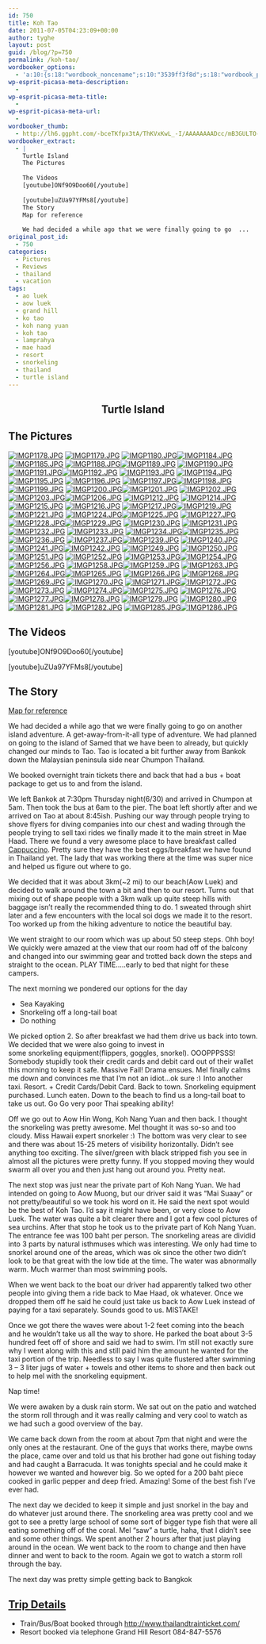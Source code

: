 ```yaml
---
id: 750
title: Koh Tao
date: 2011-07-05T04:23:09+00:00
author: tyghe
layout: post
guid: /blog/?p=750
permalink: /koh-tao/
wordbooker_options:
  - 'a:10:{s:18:"wordbook_noncename";s:10:"3539ff3f8d";s:18:"wordbook_page_post";s:4:"-100";s:18:"wordbook_orandpage";s:1:"2";s:23:"wordbook_default_author";s:1:"2";s:23:"wordbook_extract_length";s:3:"256";s:19:"wordbook_actionlink";s:3:"300";s:26:"wordbooker_publish_default";s:2:"on";s:18:"wordbook_attribute";s:31:"Posted a new post on their blog";s:29:"wordbooker_status_update_text";s:35:": New blog post :  %title% - %link%";s:20:"wordbook_comment_get";s:2:"on";}'
wp-esprit-picasa-meta-description:
  - 
wp-esprit-picasa-meta-title:
  - 
wp-esprit-picasa-meta-url:
  - 
wordbooker_thumb:
  - http://lh6.ggpht.com/-bceTKfpx3tA/ThKVxKwL_-I/AAAAAAAADcc/mB3GULTO-18/s200/IMGP1178.JPG
wordbooker_extract:
  - |
    Turtle Island
    The Pictures
                                                       
    The Videos
    [youtube]ONf9O9Doo60[/youtube]
    
    [youtube]uZUa97YFMs8[/youtube]
    The Story
    Map for reference
    
    We had decided a while ago that we were finally going to go  ...
original_post_id:
  - 750
categories:
  - Pictures
  - Reviews
  - thailand
  - vacation
tags:
  - ao luek
  - aow luek
  - grand hill
  - ko tao
  - koh nang yuan
  - koh tao
  - lamprahya
  - mae haad
  - resort
  - snorkeling
  - thailand
  - turtle island
---
```

<h2 style="text-align:center;">
  Turtle Island
</h2>

## <!--more-->The Pictures

<a href="http://lh6.ggpht.com/-bceTKfpx3tA/ThKVxKwL_-I/AAAAAAAADcc/mB3GULTO-18/s800/IMGP1178.JPG" rel="lightbox[750]"><img src="http://lh6.ggpht.com/-bceTKfpx3tA/ThKVxKwL_-I/AAAAAAAADcc/mB3GULTO-18/s200/IMGP1178.JPG" alt="IMGP1178.JPG" /></a> <a href="http://lh6.ggpht.com/-xoaSetFveC0/ThKVy5YcV_I/AAAAAAAADcg/PUqMH1MGfDw/s800/IMGP1179.JPG" rel="lightbox[750]"><img src="http://lh6.ggpht.com/-xoaSetFveC0/ThKVy5YcV_I/AAAAAAAADcg/PUqMH1MGfDw/s200/IMGP1179.JPG" alt="IMGP1179.JPG" /></a> <a href="http://lh6.ggpht.com/-B4yRJsiSP8E/ThKV0Y0qgKI/AAAAAAAADck/GSC8k-hS6Es/s800/IMGP1180.JPG" rel="lightbox[750]"><img src="http://lh6.ggpht.com/-B4yRJsiSP8E/ThKV0Y0qgKI/AAAAAAAADck/GSC8k-hS6Es/s200/IMGP1180.JPG" alt="IMGP1180.JPG" /></a><a href="http://lh5.ggpht.com/-dSz9sS_xfQc/ThKV1-RjsdI/AAAAAAAADco/fUA4frMwHjM/s800/IMGP1184.JPG" rel="lightbox[750]"><img src="http://lh5.ggpht.com/-dSz9sS_xfQc/ThKV1-RjsdI/AAAAAAAADco/fUA4frMwHjM/s200/IMGP1184.JPG" alt="IMGP1184.JPG" /></a> <a href="http://lh5.ggpht.com/-DZ1bJVdlNAA/ThKV2o7kKjI/AAAAAAAADcs/NWS45hRpAVQ/s800/IMGP1185.JPG" rel="lightbox[750]"><img src="http://lh5.ggpht.com/-DZ1bJVdlNAA/ThKV2o7kKjI/AAAAAAAADcs/NWS45hRpAVQ/s200/IMGP1185.JPG" alt="IMGP1185.JPG" /></a> <a href="http://lh5.ggpht.com/-gby9V8wnm-4/ThKV3iSUvvI/AAAAAAAADcw/o3gYe6vybtY/s800/IMGP1188.JPG" rel="lightbox[750]"><img src="http://lh5.ggpht.com/-gby9V8wnm-4/ThKV3iSUvvI/AAAAAAAADcw/o3gYe6vybtY/s200/IMGP1188.JPG" alt="IMGP1188.JPG" /></a><a href="http://lh3.ggpht.com/-88eFvcSjsOw/ThKV4bd7TOI/AAAAAAAADc0/xIZVgyH_-VQ/s800/IMGP1189.JPG" rel="lightbox[750]"><img src="http://lh3.ggpht.com/-88eFvcSjsOw/ThKV4bd7TOI/AAAAAAAADc0/xIZVgyH_-VQ/s200/IMGP1189.JPG" alt="IMGP1189.JPG" /></a> <a href="http://lh4.ggpht.com/-1ooof13sLIc/ThKV5EZp6_I/AAAAAAAADc4/zlx-WeggrmI/s800/IMGP1190.JPG" rel="lightbox[750]"><img src="http://lh4.ggpht.com/-1ooof13sLIc/ThKV5EZp6_I/AAAAAAAADc4/zlx-WeggrmI/s200/IMGP1190.JPG" alt="IMGP1190.JPG" /></a> <a href="http://lh6.ggpht.com/-lpHU0Wfq2pE/ThKV5mjx1yI/AAAAAAAADc8/9OHJ3DOWrDk/s800/IMGP1191.JPG" rel="lightbox[750]"><img src="http://lh6.ggpht.com/-lpHU0Wfq2pE/ThKV5mjx1yI/AAAAAAAADc8/9OHJ3DOWrDk/s200/IMGP1191.JPG" alt="IMGP1191.JPG" /></a><a href="http://lh5.ggpht.com/-11KdxI11bwg/ThKV6ZJJIeI/AAAAAAAADdA/WWz5ZE3cAk8/s800/IMGP1192.JPG" rel="lightbox[750]"><img src="http://lh5.ggpht.com/-11KdxI11bwg/ThKV6ZJJIeI/AAAAAAAADdA/WWz5ZE3cAk8/s200/IMGP1192.JPG" alt="IMGP1192.JPG" /></a> <a href="http://lh4.ggpht.com/-qZIYnTrecVM/ThKV7HiNnsI/AAAAAAAADdE/8MDHtIydKw4/s800/IMGP1193.JPG" rel="lightbox[750]"><img src="http://lh4.ggpht.com/-qZIYnTrecVM/ThKV7HiNnsI/AAAAAAAADdE/8MDHtIydKw4/s200/IMGP1193.JPG" alt="IMGP1193.JPG" /></a> <a href="http://lh5.ggpht.com/-w4z6faEomQg/ThKV7iEgkRI/AAAAAAAADdI/EFnRmZQHW1M/s800/IMGP1194.JPG" rel="lightbox[750]"><img src="http://lh5.ggpht.com/-w4z6faEomQg/ThKV7iEgkRI/AAAAAAAADdI/EFnRmZQHW1M/s200/IMGP1194.JPG" alt="IMGP1194.JPG" /></a><a href="http://lh3.ggpht.com/-vr4dIVLhHCA/ThKV8NGIP7I/AAAAAAAADdM/Of7PnBa1ogI/s800/IMGP1195.JPG" rel="lightbox[750]"><img src="http://lh3.ggpht.com/-vr4dIVLhHCA/ThKV8NGIP7I/AAAAAAAADdM/Of7PnBa1ogI/s200/IMGP1195.JPG" alt="IMGP1195.JPG" /></a> <a href="http://lh6.ggpht.com/-pUIVgwObzJs/ThKV9rspMrI/AAAAAAAADdQ/MAAQ3jhX-Xg/s800/IMGP1196.JPG" rel="lightbox[750]"><img src="http://lh6.ggpht.com/-pUIVgwObzJs/ThKV9rspMrI/AAAAAAAADdQ/MAAQ3jhX-Xg/s200/IMGP1196.JPG" alt="IMGP1196.JPG" /></a> <a href="http://lh4.ggpht.com/-piN51lKJ4tU/ThKV-ReYzVI/AAAAAAAADdU/-eCuiFMqrYs/s800/IMGP1197.JPG" rel="lightbox[750]"><img src="http://lh4.ggpht.com/-piN51lKJ4tU/ThKV-ReYzVI/AAAAAAAADdU/-eCuiFMqrYs/s200/IMGP1197.JPG" alt="IMGP1197.JPG" /></a><a href="http://lh4.ggpht.com/-gNkQWcAZitY/ThKV_FG1umI/AAAAAAAADdY/tDE1bmyh8-U/s800/IMGP1198.JPG" rel="lightbox[750]"><img src="http://lh4.ggpht.com/-gNkQWcAZitY/ThKV_FG1umI/AAAAAAAADdY/tDE1bmyh8-U/s200/IMGP1198.JPG" alt="IMGP1198.JPG" /></a> <a href="http://lh6.ggpht.com/-nOgpnNyefv8/ThKV_vwh2vI/AAAAAAAADdc/AC5s9c7mhlE/s800/IMGP1199.JPG" rel="lightbox[750]"><img src="http://lh6.ggpht.com/-nOgpnNyefv8/ThKV_vwh2vI/AAAAAAAADdc/AC5s9c7mhlE/s200/IMGP1199.JPG" alt="IMGP1199.JPG" /></a> <a href="http://lh6.ggpht.com/-dwtzJMEYL8g/ThKWAhlVGlI/AAAAAAAADdg/y7OzNNszhhU/s800/IMGP1200.JPG" rel="lightbox[750]"><img src="http://lh6.ggpht.com/-dwtzJMEYL8g/ThKWAhlVGlI/AAAAAAAADdg/y7OzNNszhhU/s200/IMGP1200.JPG" alt="IMGP1200.JPG" /></a><a href="http://lh3.ggpht.com/-thKIIot7G3Q/ThKWBNs4cLI/AAAAAAAADdk/ffTQSDaU-eE/s800/IMGP1201.JPG" rel="lightbox[750]"><img src="http://lh3.ggpht.com/-thKIIot7G3Q/ThKWBNs4cLI/AAAAAAAADdk/ffTQSDaU-eE/s200/IMGP1201.JPG" alt="IMGP1201.JPG" /></a> <a href="http://lh3.ggpht.com/-8JONgr4SPc0/ThKWB-AJ0YI/AAAAAAAADdo/v_xOy_mfhbo/s800/IMGP1202.JPG" rel="lightbox[750]"><img src="http://lh3.ggpht.com/-8JONgr4SPc0/ThKWB-AJ0YI/AAAAAAAADdo/v_xOy_mfhbo/s200/IMGP1202.JPG" alt="IMGP1202.JPG" /></a> <a href="http://lh4.ggpht.com/-m5O3mH0MMRM/ThKWC_YmFzI/AAAAAAAADds/0UvMbe7QLig/s800/IMGP1203.JPG" rel="lightbox[750]"><img src="http://lh4.ggpht.com/-m5O3mH0MMRM/ThKWC_YmFzI/AAAAAAAADds/0UvMbe7QLig/s200/IMGP1203.JPG" alt="IMGP1203.JPG" /></a><a href="http://lh6.ggpht.com/-JViq59mz0ZE/ThKWEWeKuOI/AAAAAAAADd0/txl6KV7RtBI/s800/IMGP1206.JPG" rel="lightbox[750]"><img src="http://lh6.ggpht.com/-JViq59mz0ZE/ThKWEWeKuOI/AAAAAAAADd0/txl6KV7RtBI/s200/IMGP1206.JPG" alt="IMGP1206.JPG" /></a> <a href="http://lh4.ggpht.com/-B0Hh9JjM2QI/ThKWFhqbCLI/AAAAAAAADd4/LbXWI3BIgAY/s800/IMGP1212.JPG" rel="lightbox[750]"><img src="http://lh4.ggpht.com/-B0Hh9JjM2QI/ThKWFhqbCLI/AAAAAAAADd4/LbXWI3BIgAY/s200/IMGP1212.JPG" alt="IMGP1212.JPG" /></a> <a href="http://lh5.ggpht.com/-6YOjA_2-0g4/ThKWGcRp4EI/AAAAAAAADd8/aVQOLGDpj9A/s800/IMGP1214.JPG" rel="lightbox[750]"><img src="http://lh5.ggpht.com/-6YOjA_2-0g4/ThKWGcRp4EI/AAAAAAAADd8/aVQOLGDpj9A/s200/IMGP1214.JPG" alt="IMGP1214.JPG" /></a><a href="http://lh6.ggpht.com/-dyamUguWhpk/ThKWHM7_rOI/AAAAAAAADeA/UaIdT8EeKO8/s800/IMGP1215.JPG" rel="lightbox[750]"><img src="http://lh6.ggpht.com/-dyamUguWhpk/ThKWHM7_rOI/AAAAAAAADeA/UaIdT8EeKO8/s200/IMGP1215.JPG" alt="IMGP1215.JPG" /></a> <a href="http://lh3.ggpht.com/-OqWVEB3fiAo/ThKWHhC2hTI/AAAAAAAADeE/zOtZKr_zqZY/s800/IMGP1216.JPG" rel="lightbox[750]"><img src="http://lh3.ggpht.com/-OqWVEB3fiAo/ThKWHhC2hTI/AAAAAAAADeE/zOtZKr_zqZY/s200/IMGP1216.JPG" alt="IMGP1216.JPG" /></a> <a href="http://lh6.ggpht.com/-Va08_1ML7ww/ThKWIavGgtI/AAAAAAAADeI/-6GMV0yJTHo/s800/IMGP1217.JPG" rel="lightbox[750]"><img src="http://lh6.ggpht.com/-Va08_1ML7ww/ThKWIavGgtI/AAAAAAAADeI/-6GMV0yJTHo/s200/IMGP1217.JPG" alt="IMGP1217.JPG" /></a><a href="http://lh4.ggpht.com/-5NbrIGuVGzk/ThKWJONJANI/AAAAAAAADeM/nDIY8CJClU4/s800/IMGP1219.JPG" rel="lightbox[750]"><img src="http://lh4.ggpht.com/-5NbrIGuVGzk/ThKWJONJANI/AAAAAAAADeM/nDIY8CJClU4/s200/IMGP1219.JPG" alt="IMGP1219.JPG" /></a> <a href="http://lh3.ggpht.com/-sCZXAnBYu8w/ThKWJs4K8lI/AAAAAAAADeQ/8MyWUfRGSRE/s800/IMGP1221.JPG" rel="lightbox[750]"><img src="http://lh3.ggpht.com/-sCZXAnBYu8w/ThKWJs4K8lI/AAAAAAAADeQ/8MyWUfRGSRE/s200/IMGP1221.JPG" alt="IMGP1221.JPG" /></a> <a href="http://lh5.ggpht.com/-Eiwiw3T88qc/ThKWKQvNWsI/AAAAAAAADeU/JtKW8_szPeM/s800/IMGP1224.JPG" rel="lightbox[750]"><img src="http://lh5.ggpht.com/-Eiwiw3T88qc/ThKWKQvNWsI/AAAAAAAADeU/JtKW8_szPeM/s200/IMGP1224.JPG" alt="IMGP1224.JPG" /></a><a href="http://lh4.ggpht.com/-qCwhw-0SeL4/ThKWLSNE9LI/AAAAAAAADeY/o4vJOlB80qI/s800/IMGP1225.JPG" rel="lightbox[750]"><img src="http://lh4.ggpht.com/-qCwhw-0SeL4/ThKWLSNE9LI/AAAAAAAADeY/o4vJOlB80qI/s200/IMGP1225.JPG" alt="IMGP1225.JPG" /></a> <a href="http://lh3.ggpht.com/-dQLn1kuQZts/ThKWMETknCI/AAAAAAAADec/RrQ-HcYz4lY/s800/IMGP1227.JPG" rel="lightbox[750]"><img src="http://lh3.ggpht.com/-dQLn1kuQZts/ThKWMETknCI/AAAAAAAADec/RrQ-HcYz4lY/s200/IMGP1227.JPG" alt="IMGP1227.JPG" /></a> <a href="http://lh6.ggpht.com/-77NUwg9urq0/ThKWNEvXOwI/AAAAAAAADeg/RNU5N4NyHEw/s800/IMGP1228.JPG" rel="lightbox[750]"><img src="http://lh6.ggpht.com/-77NUwg9urq0/ThKWNEvXOwI/AAAAAAAADeg/RNU5N4NyHEw/s200/IMGP1228.JPG" alt="IMGP1228.JPG" /></a><a href="http://lh6.ggpht.com/-lyWvf9QJ2lE/ThKWOPzXIlI/AAAAAAAADek/OAXPJJbW-7Q/s800/IMGP1229.JPG" rel="lightbox[750]"><img src="http://lh6.ggpht.com/-lyWvf9QJ2lE/ThKWOPzXIlI/AAAAAAAADek/OAXPJJbW-7Q/s200/IMGP1229.JPG" alt="IMGP1229.JPG" /></a> <a href="http://lh5.ggpht.com/-MuivD0eS3Wk/ThKXYeXx82I/AAAAAAAADes/-Y2xBxXHUwo/s800/IMGP1230.JPG" rel="lightbox[750]"><img src="http://lh5.ggpht.com/-MuivD0eS3Wk/ThKXYeXx82I/AAAAAAAADes/-Y2xBxXHUwo/s200/IMGP1230.JPG" alt="IMGP1230.JPG" /></a> <a href="http://lh6.ggpht.com/-kNsemYTPT_M/ThKYbTYiajI/AAAAAAAADe0/7GYkhm7e74I/s800/IMGP1231.JPG" rel="lightbox[750]"><img src="http://lh6.ggpht.com/-kNsemYTPT_M/ThKYbTYiajI/AAAAAAAADe0/7GYkhm7e74I/s200/IMGP1231.JPG" alt="IMGP1231.JPG" /></a><a href="http://lh5.ggpht.com/-EnogN08E7Lw/ThKYcsLgP9I/AAAAAAAADe4/tAq3ub5fWVE/s800/IMGP1232.JPG" rel="lightbox[750]"><img src="http://lh5.ggpht.com/-EnogN08E7Lw/ThKYcsLgP9I/AAAAAAAADe4/tAq3ub5fWVE/s200/IMGP1232.JPG" alt="IMGP1232.JPG" /></a> <a href="http://lh4.ggpht.com/-mUzjmJR9G3o/ThKYdmqPuyI/AAAAAAAADe8/WToQkgVUTvU/s800/IMGP1233.JPG" rel="lightbox[750]"><img src="http://lh4.ggpht.com/-mUzjmJR9G3o/ThKYdmqPuyI/AAAAAAAADe8/WToQkgVUTvU/s200/IMGP1233.JPG" alt="IMGP1233.JPG" /></a> <a href="http://lh5.ggpht.com/-tAC9JoUjjUw/ThKYef65WnI/AAAAAAAADfA/ehuzA7-ZZUk/s800/IMGP1234.JPG" rel="lightbox[750]"><img src="http://lh5.ggpht.com/-tAC9JoUjjUw/ThKYef65WnI/AAAAAAAADfA/ehuzA7-ZZUk/s200/IMGP1234.JPG" alt="IMGP1234.JPG" /></a><a href="http://lh5.ggpht.com/-pbJoXNe_wyg/ThKYe_2ve3I/AAAAAAAADfE/oGptFMYojSg/s800/IMGP1235.JPG" rel="lightbox[750]"><img src="http://lh5.ggpht.com/-pbJoXNe_wyg/ThKYe_2ve3I/AAAAAAAADfE/oGptFMYojSg/s200/IMGP1235.JPG" alt="IMGP1235.JPG" /></a> <a href="http://lh5.ggpht.com/-E_4oZIsxo50/ThKYfzTDDDI/AAAAAAAADfI/v_6BN1UNkC4/s800/IMGP1236.JPG" rel="lightbox[750]"><img src="http://lh5.ggpht.com/-E_4oZIsxo50/ThKYfzTDDDI/AAAAAAAADfI/v_6BN1UNkC4/s200/IMGP1236.JPG" alt="IMGP1236.JPG" /></a> <a href="http://lh4.ggpht.com/-57m9JEO8Mmo/ThKYg6Feq_I/AAAAAAAADfM/VYqRevvIDCc/s800/IMGP1237.JPG" rel="lightbox[750]"><img src="http://lh4.ggpht.com/-57m9JEO8Mmo/ThKYg6Feq_I/AAAAAAAADfM/VYqRevvIDCc/s200/IMGP1237.JPG" alt="IMGP1237.JPG" /></a><a href="http://lh5.ggpht.com/-W6irTgMYgeI/ThKYiMU2q6I/AAAAAAAADfQ/JoHfa-z7YDM/s800/IMGP1239.JPG" rel="lightbox[750]"><img src="http://lh5.ggpht.com/-W6irTgMYgeI/ThKYiMU2q6I/AAAAAAAADfQ/JoHfa-z7YDM/s200/IMGP1239.JPG" alt="IMGP1239.JPG" /></a> <a href="http://lh6.ggpht.com/-S2AzwRTGCGA/ThKYjHvHSRI/AAAAAAAADfU/076Dewi97IM/s800/IMGP1240.JPG" rel="lightbox[750]"><img src="http://lh6.ggpht.com/-S2AzwRTGCGA/ThKYjHvHSRI/AAAAAAAADfU/076Dewi97IM/s200/IMGP1240.JPG" alt="IMGP1240.JPG" /></a> <a href="http://lh5.ggpht.com/-EkusrCrIeeI/ThKYjzSzicI/AAAAAAAADfY/lnv01pkN8kM/s800/IMGP1241.JPG" rel="lightbox[750]"><img src="http://lh5.ggpht.com/-EkusrCrIeeI/ThKYjzSzicI/AAAAAAAADfY/lnv01pkN8kM/s200/IMGP1241.JPG" alt="IMGP1241.JPG" /></a><a href="http://lh4.ggpht.com/-aSv5s8KyCbM/ThKYktRzr2I/AAAAAAAADfc/BWV70xq1d3w/s800/IMGP1242.JPG" rel="lightbox[750]"><img src="http://lh4.ggpht.com/-aSv5s8KyCbM/ThKYktRzr2I/AAAAAAAADfc/BWV70xq1d3w/s200/IMGP1242.JPG" alt="IMGP1242.JPG" /></a> <a href="http://lh6.ggpht.com/-1DCCZ0XZvUE/ThKYlfgWDII/AAAAAAAADfg/r5BWnoVGxx8/s800/IMGP1249.JPG" rel="lightbox[750]"><img src="http://lh6.ggpht.com/-1DCCZ0XZvUE/ThKYlfgWDII/AAAAAAAADfg/r5BWnoVGxx8/s200/IMGP1249.JPG" alt="IMGP1249.JPG" /></a> <a href="http://lh5.ggpht.com/-dKuSyfU2kDA/ThKYmIbyXnI/AAAAAAAADfk/CO_OkiKa6kQ/s800/IMGP1250.JPG" rel="lightbox[750]"><img src="http://lh5.ggpht.com/-dKuSyfU2kDA/ThKYmIbyXnI/AAAAAAAADfk/CO_OkiKa6kQ/s200/IMGP1250.JPG" alt="IMGP1250.JPG" /></a><a href="http://lh4.ggpht.com/-TIgueCQH1ck/ThKYmx2u1sI/AAAAAAAADfo/xMYrmzb-EJA/s800/IMGP1251.JPG" rel="lightbox[750]"><img src="http://lh4.ggpht.com/-TIgueCQH1ck/ThKYmx2u1sI/AAAAAAAADfo/xMYrmzb-EJA/s200/IMGP1251.JPG" alt="IMGP1251.JPG" /></a> <a href="http://lh3.ggpht.com/-fe9grD8M6HY/ThKYnoxCt6I/AAAAAAAADfs/bS4fQ97KDHw/s800/IMGP1252.JPG" rel="lightbox[750]"><img src="http://lh3.ggpht.com/-fe9grD8M6HY/ThKYnoxCt6I/AAAAAAAADfs/bS4fQ97KDHw/s200/IMGP1252.JPG" alt="IMGP1252.JPG" /></a> <a href="http://lh5.ggpht.com/-jz_h-JuaXxY/ThKYppec0ZI/AAAAAAAADfw/Z3AyPuQ6bOs/s800/IMGP1253.JPG" rel="lightbox[750]"><img src="http://lh5.ggpht.com/-jz_h-JuaXxY/ThKYppec0ZI/AAAAAAAADfw/Z3AyPuQ6bOs/s200/IMGP1253.JPG" alt="IMGP1253.JPG" /></a><a href="http://lh3.ggpht.com/-NA03MNjvgNw/ThKYqtiqxjI/AAAAAAAADf0/gaaUZxNtmAs/s800/IMGP1254.JPG" rel="lightbox[750]"><img src="http://lh3.ggpht.com/-NA03MNjvgNw/ThKYqtiqxjI/AAAAAAAADf0/gaaUZxNtmAs/s200/IMGP1254.JPG" alt="IMGP1254.JPG" /></a> <a href="http://lh4.ggpht.com/-56ffS_xM-CQ/ThKYrYRIyFI/AAAAAAAADf4/yBBLHhBZOl4/s800/IMGP1256.JPG" rel="lightbox[750]"><img src="http://lh4.ggpht.com/-56ffS_xM-CQ/ThKYrYRIyFI/AAAAAAAADf4/yBBLHhBZOl4/s200/IMGP1256.JPG" alt="IMGP1256.JPG" /></a> <a href="http://lh5.ggpht.com/-LYohB172Tfg/ThKYsNjqe-I/AAAAAAAADf8/Ms7v3ZURVKQ/s800/IMGP1258.JPG" rel="lightbox[750]"><img src="http://lh5.ggpht.com/-LYohB172Tfg/ThKYsNjqe-I/AAAAAAAADf8/Ms7v3ZURVKQ/s200/IMGP1258.JPG" alt="IMGP1258.JPG" /></a><a href="http://lh4.ggpht.com/-eQ89ZzVSkJI/ThKYsmZvwmI/AAAAAAAADgA/t3GtzmNssxI/s800/IMGP1259.JPG" rel="lightbox[750]"><img src="http://lh4.ggpht.com/-eQ89ZzVSkJI/ThKYsmZvwmI/AAAAAAAADgA/t3GtzmNssxI/s200/IMGP1259.JPG" alt="IMGP1259.JPG" /></a> <a href="http://lh4.ggpht.com/-g2FHoCGYgrs/ThKYtRbItHI/AAAAAAAADgE/Ks4cy1Kw-2M/s800/IMGP1263.JPG" rel="lightbox[750]"><img src="http://lh4.ggpht.com/-g2FHoCGYgrs/ThKYtRbItHI/AAAAAAAADgE/Ks4cy1Kw-2M/s200/IMGP1263.JPG" alt="IMGP1263.JPG" /></a> <a href="http://lh6.ggpht.com/-sO9MTEsj1z4/ThKYuQouJuI/AAAAAAAADgI/R80jZp5e6Zk/s800/IMGP1264.JPG" rel="lightbox[750]"><img src="http://lh6.ggpht.com/-sO9MTEsj1z4/ThKYuQouJuI/AAAAAAAADgI/R80jZp5e6Zk/s200/IMGP1264.JPG" alt="IMGP1264.JPG" /></a><a href="http://lh6.ggpht.com/-9kzKyr92_hc/ThKYvHEzzwI/AAAAAAAADgM/Dxcrr2YN-HI/s800/IMGP1265.JPG" rel="lightbox[750]"><img src="http://lh6.ggpht.com/-9kzKyr92_hc/ThKYvHEzzwI/AAAAAAAADgM/Dxcrr2YN-HI/s200/IMGP1265.JPG" alt="IMGP1265.JPG" /></a> <a href="http://lh3.ggpht.com/-EDqg1R1WyRs/ThKYvy9xPEI/AAAAAAAADgQ/m3QH3lirhvU/s800/IMGP1266.JPG" rel="lightbox[750]"><img src="http://lh3.ggpht.com/-EDqg1R1WyRs/ThKYvy9xPEI/AAAAAAAADgQ/m3QH3lirhvU/s200/IMGP1266.JPG" alt="IMGP1266.JPG" /></a> <a href="http://lh3.ggpht.com/-sWVcxQ1O6ag/ThKYwnO609I/AAAAAAAADgU/vEFkfNmb8xk/s800/IMGP1268.JPG" rel="lightbox[750]"><img src="http://lh3.ggpht.com/-sWVcxQ1O6ag/ThKYwnO609I/AAAAAAAADgU/vEFkfNmb8xk/s200/IMGP1268.JPG" alt="IMGP1268.JPG" /></a><a href="http://lh6.ggpht.com/-4PdtVRGXLX8/ThKYxcxaoOI/AAAAAAAADgY/3lWSPclClSg/s800/IMGP1269.JPG" rel="lightbox[750]"><img src="http://lh6.ggpht.com/-4PdtVRGXLX8/ThKYxcxaoOI/AAAAAAAADgY/3lWSPclClSg/s200/IMGP1269.JPG" alt="IMGP1269.JPG" /></a> <a href="http://lh4.ggpht.com/-aBcHJrOjzRk/ThKZA1TKDFI/AAAAAAAADgc/XIrUJrO2APk/s800/IMGP1270.JPG" rel="lightbox[750]"><img src="http://lh4.ggpht.com/-aBcHJrOjzRk/ThKZA1TKDFI/AAAAAAAADgc/XIrUJrO2APk/s200/IMGP1270.JPG" alt="IMGP1270.JPG" /></a> <a href="http://lh4.ggpht.com/-YLFW-cUbvDg/ThKZEDvN18I/AAAAAAAADgg/KhdLZlRXFks/s800/IMGP1271.JPG" rel="lightbox[750]"><img src="http://lh4.ggpht.com/-YLFW-cUbvDg/ThKZEDvN18I/AAAAAAAADgg/KhdLZlRXFks/s200/IMGP1271.JPG" alt="IMGP1271.JPG" /></a><a href="http://lh5.ggpht.com/-cBpmhPz2Jjk/ThKZEhikQLI/AAAAAAAADgk/nSBqVM8w4bo/s800/IMGP1272.JPG" rel="lightbox[750]"><img src="http://lh5.ggpht.com/-cBpmhPz2Jjk/ThKZEhikQLI/AAAAAAAADgk/nSBqVM8w4bo/s200/IMGP1272.JPG" alt="IMGP1272.JPG" /></a> <a href="http://lh5.ggpht.com/-JaUN53WwsF4/ThKZFlS04QI/AAAAAAAADgo/ybKfRGJhEK4/s800/IMGP1273.JPG" rel="lightbox[750]"><img src="http://lh5.ggpht.com/-JaUN53WwsF4/ThKZFlS04QI/AAAAAAAADgo/ybKfRGJhEK4/s200/IMGP1273.JPG" alt="IMGP1273.JPG" /></a> <a href="http://lh6.ggpht.com/-cY1rw0kejBE/ThKZSgGJq4I/AAAAAAAADgs/twbZhAJo8wI/s800/IMGP1274.JPG" rel="lightbox[750]"><img src="http://lh6.ggpht.com/-cY1rw0kejBE/ThKZSgGJq4I/AAAAAAAADgs/twbZhAJo8wI/s200/IMGP1274.JPG" alt="IMGP1274.JPG" /></a><a href="http://lh5.ggpht.com/-WkBmwhZPPmY/ThKZT6SXZQI/AAAAAAAADgw/6aaKPBCkSPQ/s800/IMGP1275.JPG" rel="lightbox[750]"><img src="http://lh5.ggpht.com/-WkBmwhZPPmY/ThKZT6SXZQI/AAAAAAAADgw/6aaKPBCkSPQ/s200/IMGP1275.JPG" alt="IMGP1275.JPG" /></a> <a href="http://lh5.ggpht.com/-O_cpkol6zKI/ThKZU8wbNOI/AAAAAAAADg0/rXyXkILpZZ4/s800/IMGP1276.JPG" rel="lightbox[750]"><img src="http://lh5.ggpht.com/-O_cpkol6zKI/ThKZU8wbNOI/AAAAAAAADg0/rXyXkILpZZ4/s200/IMGP1276.JPG" alt="IMGP1276.JPG" /></a> <a href="http://lh3.ggpht.com/-2UyWklszQB0/ThKZV-axPQI/AAAAAAAADg4/eseBQMuRREs/s800/IMGP1277.JPG" rel="lightbox[750]"><img src="http://lh3.ggpht.com/-2UyWklszQB0/ThKZV-axPQI/AAAAAAAADg4/eseBQMuRREs/s200/IMGP1277.JPG" alt="IMGP1277.JPG" /></a><a href="http://lh6.ggpht.com/-1JjFw7PB6N0/ThKZWhpl7fI/AAAAAAAADg8/N-gvOryJj9g/s800/IMGP1278.JPG" rel="lightbox[750]"><img src="http://lh6.ggpht.com/-1JjFw7PB6N0/ThKZWhpl7fI/AAAAAAAADg8/N-gvOryJj9g/s200/IMGP1278.JPG" alt="IMGP1278.JPG" /></a> <a href="http://lh4.ggpht.com/--FY9VRu4nA0/ThKZXgfvdWI/AAAAAAAADhA/ujmO6qxGQUg/s800/IMGP1279.JPG" rel="lightbox[750]"><img src="http://lh4.ggpht.com/--FY9VRu4nA0/ThKZXgfvdWI/AAAAAAAADhA/ujmO6qxGQUg/s200/IMGP1279.JPG" alt="IMGP1279.JPG" /></a> <a href="http://lh4.ggpht.com/-wsqu-lAHG0s/ThKZYcgkxdI/AAAAAAAADhE/yo2GRoYOLwk/s800/IMGP1280.JPG" rel="lightbox[750]"><img src="http://lh4.ggpht.com/-wsqu-lAHG0s/ThKZYcgkxdI/AAAAAAAADhE/yo2GRoYOLwk/s200/IMGP1280.JPG" alt="IMGP1280.JPG" /></a> <a href="http://lh5.ggpht.com/-JpMCgK9NK8M/ThKZZCduSLI/AAAAAAAADhI/jvpY_iGmVgY/s800/IMGP1281.JPG" rel="lightbox[750]"><img src="http://lh5.ggpht.com/-JpMCgK9NK8M/ThKZZCduSLI/AAAAAAAADhI/jvpY_iGmVgY/s200/IMGP1281.JPG" alt="IMGP1281.JPG" /></a> <a href="http://lh3.ggpht.com/-qgyWjtEQBkk/ThKZaVfrrRI/AAAAAAAADhM/tZCjmnQQEbk/s800/IMGP1282.JPG" rel="lightbox[750]"><img src="http://lh3.ggpht.com/-qgyWjtEQBkk/ThKZaVfrrRI/AAAAAAAADhM/tZCjmnQQEbk/s200/IMGP1282.JPG" alt="IMGP1282.JPG" /></a> <a href="http://lh6.ggpht.com/-tZnakUBIFoI/ThKZbQl2D5I/AAAAAAAADhQ/Zx2pSPJX9lI/s800/IMGP1285.JPG" rel="lightbox[750]"><img src="http://lh6.ggpht.com/-tZnakUBIFoI/ThKZbQl2D5I/AAAAAAAADhQ/Zx2pSPJX9lI/s200/IMGP1285.JPG" alt="IMGP1285.JPG" /></a><a href="http://lh5.ggpht.com/-zvzc9I_A4BI/ThKZemOk9QI/AAAAAAAADhU/jSFr7WkWnFA/s800/IMGP1286.JPG" rel="lightbox[750]"><img src="http://lh5.ggpht.com/-zvzc9I_A4BI/ThKZemOk9QI/AAAAAAAADhU/jSFr7WkWnFA/s200/IMGP1286.JPG" alt="IMGP1286.JPG" /></a>

## The Videos

[youtube]ONf9O9Doo60[/youtube]

[youtube]uZUa97YFMs8[/youtube]

## The Story

<a title="Koh Tao Map" href="http://maps.google.com/maps/ms?msid=205501341960338681480.0004a74f555017cde0332&msa=0&ll=10.090051,99.820919&spn=0.09177,0.134239" target="_blank">Map for reference</a>

We had decided a while ago that we were finally going to go on another island adventure. A get-away-from-it-all type of adventure. We had planned on going to the island of Samed that we have been to already, but quickly changed our minds to Tao. Tao is located a bit further away from Bankok down the Malaysian peninsula side near Chumpon Thailand.

We booked overnight train tickets there and back that had a bus + boat package to get us to and from the island.

We left Bankok at 7:30pm Thursday night(6/30) and arrived in Chumpon at 5am. Then took the bus at 6am to the pier. The boat left shortly after and we arrived on Tao at about 8:45ish. Pushing our way through people trying to shove flyers for diving companies into our chest and wading through the people trying to sell taxi rides we finally made it to the main street in Mae Haad. There we found a very awesome place to have breakfast called <a title="Cappuccino French Bistro" href="http://www.cappuccino-frenchbistro.com/index.php" target="_blank">Cappuccino</a>. Pretty sure they have the best eggs/breakfast we have found in Thailand yet. The lady that was working there at the time was super nice and helped us figure out where to go.

We decided that it was about 3km(~2 mi) to our beach(Aow Luek) and decided to walk around the town a bit and then to our resort. Turns out that mixing out of shape people with a 3km walk up quite steep hills with baggage isn&#8217;t really the recommended thing to do. 1 sweated through shirt later and a few encounters with the local soi dogs we made it to the resort. Too worked up from the hiking adventure to notice the beautiful bay.

We went straight to our room which was up about 50 steep steps. Ohh boy! We quickly were amazed at the view that our room had off of the balcony and changed into our swimming gear and trotted back down the steps and straight to the ocean. PLAY TIME&#8230;..early to bed that night for these campers.

The next morning we pondered our options for the day

  * Sea Kayaking
  * Snorkeling off a long-tail boat
  * Do nothing

We picked option 2. So after breakfast we had them drive us back into town. We decided that we were also going to invest in some snorkeling equipment(flippers, goggles, snorkel). OOOPPPSSS! Somebody stupidly took their credit cards and debit card out of their wallet this morning to keep it safe. Massive Fail! Drama ensues. Mel finally calms me down and convinces me that I&#8217;m not an idiot&#8230;ok sure  <img src="https://tygertown.us/wp-includes/images/smilies/simple-smile.png" alt=":)" class="wp-smiley" style="height: 1em; max-height: 1em;" />Into another taxi. Resort. + Credit Cards/Debit Card. Back to town. Snorkeling equipment purchased. Lunch eaten. Down to the beach to find us a long-tail boat to take us out. Go Go very poor Thai speaking ability!

Off we go out to Aow Hin Wong, Koh Nang Yuan and then back. I thought the snorkeling was pretty awesome. Mel thought it was so-so and too cloudy. Miss Hawaii expert snorkeler  <img src="https://tygertown.us/wp-includes/images/smilies/simple-smile.png" alt=":)" class="wp-smiley" style="height: 1em; max-height: 1em;" />The bottom was very clear to see and there was about 15-25 meters of visibility horizontally. Didn&#8217;t see anything too exciting. The silver/green with black stripped fish you see in almost all the pictures were pretty funny. If you stopped moving they would swarm all over you and then just hang out around you. Pretty neat.

The next stop was just near the private part of Koh Nang Yuan. We had intended on going to Aow Muong, but our driver said it was &#8220;Mai Suaay&#8221; or not pretty/beautiful so we took his word on it. He said the next spot would be the best of Koh Tao. I&#8217;d say it might have been, or very close to Aow Luek. The water was quite a bit clearer there and I got a few cool pictures of sea urchins. After that stop he took us to the private part of Koh Nang Yuan. The entrance fee was 100 baht per person. The snorkeling areas are dividid into 3 parts by natural isthmuses which was interesting. We only had time to snorkel around one of the areas, which was ok since the other two didn&#8217;t look to be that great with the low tide at the time. The water was abnormally warm. Much warmer than most swimming pools.

When we went back to the boat our driver had apparently talked two other people into giving them a ride back to Mae Haad, ok whatever. Once we dropped them off he said he could just take us back to Aow Luek instead of paying for a taxi separately. Sounds good to us. MISTAKE!

Once we got there the waves were about 1-2 feet coming into the beach and he wouldn&#8217;t take us all the way to shore. He parked the boat about 3-5 hundred feet off of shore and said we had to swim. I&#8217;m still not exactly sure why I went along with this and still paid him the amount he wanted for the taxi portion of the trip. Needless to say I was quite flustered after swimming 3 &#8211; 3 liter jugs of water + towels and other items to shore and then back out to help mel with the snorkeling equipment.

Nap time!

We were awaken by a dusk rain storm. We sat out on the patio and watched the storm roll through and it was really calming and very cool to watch as we had such a good overview of the bay.

We came back down from the room at about 7pm that night and were the only ones at the restaurant. One of the guys that works there, maybe owns the place, came over and told us that his brother had gone out fishing today and had caught a Barracuda. It was tonights special and he could make it however we wanted and however big. So we opted for a 200 baht piece cooked in garlic pepper and deep fried. Amazing! Some of the best fish I&#8217;ve ever had.

The next day we decided to keep it simple and just snorkel in the bay and do whatever just around there. The snorkeling area was pretty cool and we got to see a pretty large school of some sort of bigger type fish that were all eating something off of the coral. Mel &#8220;saw&#8221; a turtle, haha, that I didn&#8217;t see and some other things. We spent another 2 hours after that just playing around in the ocean. We went back to the room to change and then have dinner and went to back to the room. Again we got to watch a storm roll through the bay.

The next day was pretty simple getting back to Bangkok

## <span style="text-decoration:underline;">Trip Details</span>

  * Train/Bus/Boat booked through <a title="Thailand Train Ticket" href="http://www.thailandtrainticket.com/" target="_blank">http://www.thailandtrainticket.com/</a>
  * Resort booked via telephone Grand Hill Resort 084-847-5576
